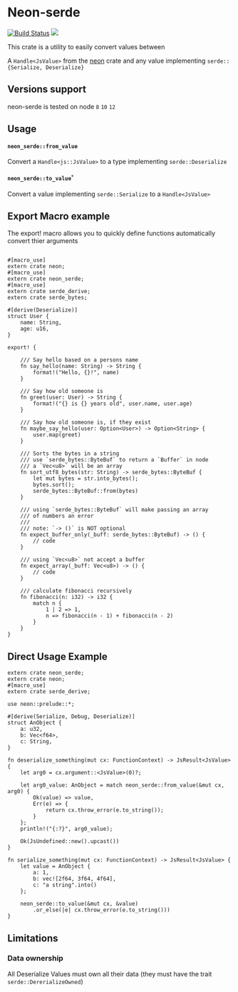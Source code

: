 Neon-serde
==========

[![Build Status](https://travis-ci.org/GabrielCastro/neon-serde.svg?branch=master)](https://travis-ci.org/GabrielCastro/neon-serde)
[![](https://meritbadge.herokuapp.com/neon-serde)](https://crates.io/crates/neon-serde)

This crate is a utility to easily convert values between

A `Handle<JsValue>` from the [neon](https://github.com/neon-bindings/neon) crate
and any value implementing `serde::{Serialize, Deserialize}`

## Versions support

neon-serde is tested on node
`8` `10` `12`

## Usage

#### `neon_serde::from_value`
Convert a `Handle<js::JsValue>` to
a type implementing `serde::Deserialize`

#### `neon_serde::to_value`˚
Convert a value implementing `serde::Serialize` to
a `Handle<JsValue>`

## Export Macro example
The export! macro allows you to quickly define functions automatically convert thier arguments

```rust,no_run

#[macro_use]
extern crate neon;
#[macro_use]
extern crate neon_serde;
#[macro_use]
extern crate serde_derive;
extern crate serde_bytes;

#[derive(Deserialize)]
struct User {
    name: String,
    age: u16,
}

export! {

    /// Say hello based on a persons name
    fn say_hello(name: String) -> String {
        format!("Hello, {}!", name)
    }

    /// Say how old someone is
    fn greet(user: User) -> String {
        format!("{} is {} years old", user.name, user.age)
    }

    /// Say how old someone is, if they exist
    fn maybe_say_hello(user: Option<User>) -> Option<String> {
        user.map(greet)
    }

    /// Sorts the bytes in a string
    /// use `serde_bytes::ByteBuf` to return a `Buffer` in node
    /// a `Vec<u8>` will be an array
    fn sort_utf8_bytes(str: String) -> serde_bytes::ByteBuf {
        let mut bytes = str.into_bytes();
        bytes.sort();
        serde_bytes::ByteBuf::from(bytes)
    }

    /// using `serde_bytes::ByteBuf` will make passing an array
    /// of numbers an error
    ///
    /// note: `-> ()` is NOT optional
    fn expect_buffer_only(_buff: serde_bytes::ByteBuf) -> () {
        // code
    }

    /// using `Vec<u8>` not accept a buffer
    fn expect_array(_buff: Vec<u8>) -> () {
        // code
    }

    /// calculate fibonacci recursively
    fn fibonacci(n: i32) -> i32 {
        match n {
            1 | 2 => 1,
            n => fibonacci(n - 1) + fibonacci(n - 2)
        }
    }
}

```


## Direct Usage Example

```rust,no_run
extern crate neon_serde;
extern crate neon;
#[macro_use]
extern crate serde_derive;

use neon::prelude::*;

#[derive(Serialize, Debug, Deserialize)]
struct AnObject {
    a: u32,
    b: Vec<f64>,
    c: String,
}

fn deserialize_something(mut cx: FunctionContext) -> JsResult<JsValue> {
    let arg0 = cx.argument::<JsValue>(0)?;

    let arg0_value: AnObject = match neon_serde::from_value(&mut cx, arg0) {
        Ok(value) => value,
        Err(e) => {
            return cx.throw_error(e.to_string());
        }
    };
    println!("{:?}", arg0_value);

    Ok(JsUndefined::new().upcast())
}

fn serialize_something(mut cx: FunctionContext) -> JsResult<JsValue> {
    let value = AnObject {
        a: 1,
        b: vec![2f64, 3f64, 4f64],
        c: "a string".into()
    };

    neon_serde::to_value(&mut cx, &value)
        .or_else(|e| cx.throw_error(e.to_string()))
}
```

## Limitations

### Data ownership
All Deserialize Values must own all their data (they must have the trait `serde::DererializeOwned`)
